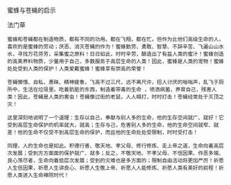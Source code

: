 蜜蜂与苍蝇的启示

法门草


    蜜蜂和苍蝇都在制造物质，都有不同的功用。都在飞翔，都在忙。但作为比他们高级生命的人，喜欢的是蜜蜂的劳动；厌恶、消灭苍蝇的作为！蜜蜂勤劳、勇敢、智慧、不辞辛苦、飞遍山山水水，寻找万花芬芳，采集蜜之原料！日日如此，时时辛劳，酿造出了有益人类的蜜汁！蜜蜂创造的高美养料物质，少量用于自己，多数服务于高层生命的人类！因此，蜜蜂是人类的宠物！蜜蜂处处受到人类的保护！人类爱戴蜜蜂！蜜蜂享有崇高的荣誉！

    苍蝇懒惰、自私、愚昧、精神疲惫，飞高不过三尺，远不离尺许，招人讨厌的嗡嗡声，乱飞于厕所中，生活在垃圾里。吃着肮脏的东西，制造着带毒的生命 ，喷洒病菌，养育自己，残害人类！因此，苍蝇是人类的害虫！苍蝇像过街的老鼠，人人喊打，时时打击！苍蝇经常处于灭顶之灾！

    这里深刻地说明了一个道理：生存以自己，奉献与别人多的生命，他的生存空间就广、就好！它受到高层生命保护的机率就大，就高；生存与己，危害别人多的生命，他的生命空间就窄、就差！他的生命不仅受不到高层生命的保护，而且他的生命处处受限制，时时受打击！

    同理，人的生命也是如此。积德行善、敬天地、孝父母、修行修炼、走上帝之道，生命向着高层次发展；受到方方面面的保护就广、就多；反之，不敬天地、不孝父母、不信因果、作恶多端、良心荡尽者，生命向着低层次发展；受到的灾难也是多方面的；限制自由活动将更加严厉！祈愿人生信因果，祈愿人生讲良心、祈愿人生敬上帝、祈愿人人能修炼、祈愿人类有美好的前程！祈愿人类进入生命禅院时代！



